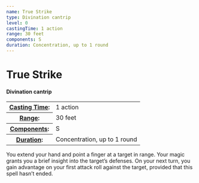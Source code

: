 ```yaml
---
name: True Strike
type: Divination cantrip
level: 0
castingTime: 1 action
range: 30 feet
components: S
duration: Concentration, up to 1 round
---
```


True Strike
===========

#### Divination cantrip

<table cellspacing="0" class="statBlock"><tbody><tr><th><a href="/srd/magicOverview/spellDescriptions.htm#level">Casting Time</a>:</th><td>1 action</td></tr><tr><th><a href="/srd/magicOverview/spellDescriptions.htm#components">Range</a>:</th><td>30 feet</td></tr><tr><th><a href="/srd/magicOverview/spellDescriptions.htm#range">Components</a>:</th><td>S</td></tr><tr><th><a href="/srd/magicOverview/spellDescriptions.htm#effect">Duration</a>:</th><td>Concentration, up to 1 round</td></tr></tbody></table>

You extend your hand and point a finger at a target in range. Your magic grants you a brief insight into the target’s defenses. On your next turn, you gain advantage on your first attack roll against the target, provided that this spell hasn’t ended.